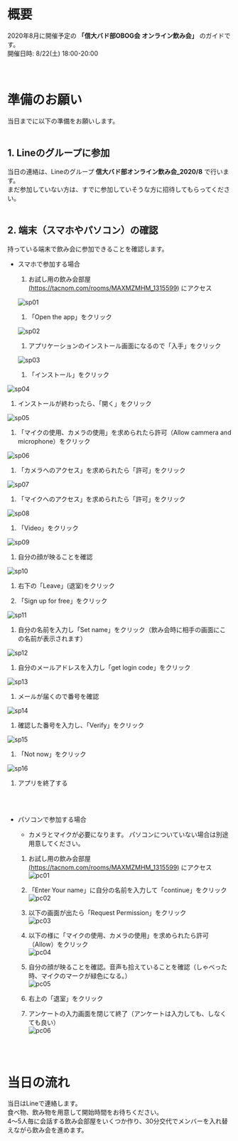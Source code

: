# 概要
2020年8月に開催予定の **「信大バド部OBOG会 オンライン飲み会」** のガイドです。 <br>
開催日時: 8/22(土) 18:00-20:00 <br>
<br>
<br>

# 準備のお願い
当日までに以下の準備をお願いします。<br>
<br>

## 1. Lineのグループに参加
当日の連絡は、Lineのグループ **信大バド部オンライン飲み会_2020/8** で行います。<br>
まだ参加していない方は、すでに参加していそうな方に招待してもらってください。<br>
<br>

## 2. 端末（スマホやパソコン）の確認
持っている端末で飲み会に参加できることを確認します。<br>

- スマホで参加する場合
  1. お試し用の飲み会部屋[(https://tacnom.com/rooms/MAXMZMHM_1315599)](https://tacnom.com/rooms/MAXMZMHM_1315599) にアクセス
  
  ![sp01](https://user-images.githubusercontent.com/12508784/86572208-977cb000-bfad-11ea-8a87-ceabac0ee736.PNG)

  1. 「Open the app」をクリック
  
  ![sp02](https://user-images.githubusercontent.com/12508784/86572210-98addd00-bfad-11ea-88a7-d39c0874a09f.jpg)
  
  1. アプリケーションのインストール画面になるので「入手」をクリック
  
  ![sp03](https://user-images.githubusercontent.com/12508784/86572211-98addd00-bfad-11ea-8816-1cec278093d6.jpg)

  1. 「インストール」をクリック

![sp04](https://user-images.githubusercontent.com/12508784/86572212-99467380-bfad-11ea-8201-a1231db793f1.jpg)
  
  1. インストールが終わったら、「開く」をクリック

![sp05](https://user-images.githubusercontent.com/12508784/86572214-99467380-bfad-11ea-833e-ff4d9653456b.jpg)

  1. 「マイクの使用、カメラの使用」を求められたら許可（Allow cammera and microphone）をクリック

![sp06](https://user-images.githubusercontent.com/12508784/86572216-99df0a00-bfad-11ea-92d6-61516c8859c0.jpg)

  1. 「カメラへのアクセス」を求められたら「許可」をクリック

![sp07](https://user-images.githubusercontent.com/12508784/86572217-99df0a00-bfad-11ea-9dc1-2fb023cc911e.jpg)

  1. 「マイクへのアクセス」を求められたら「許可」をクリック

![sp08](https://user-images.githubusercontent.com/12508784/86572218-9a77a080-bfad-11ea-98df-031daf609813.jpg)

  1. 「Video」をクリック

![sp09](https://user-images.githubusercontent.com/12508784/86572220-9a77a080-bfad-11ea-9d1c-8530d8d7b4be.jpg)

  1. 自分の顔が映ることを確認

![sp10](https://user-images.githubusercontent.com/12508784/86572222-9b103700-bfad-11ea-92cb-7e0d2334ee8a.jpg)

  1. 右下の「Leave」(退室)をクリック

  1. 「Sign up for free」をクリック

![sp11](https://user-images.githubusercontent.com/12508784/86572223-9ba8cd80-bfad-11ea-8a81-8351938892ec.jpg)

  1. 自分の名前を入力し「Set name」をクリック（飲み会時に相手の画面にこの名前が表示されます）

![sp12](https://user-images.githubusercontent.com/12508784/86572229-9ba8cd80-bfad-11ea-8358-01a26dbb923e.jpg)

  1. 自分のメールアドレスを入力し「get login code」をクリック

![sp13](https://user-images.githubusercontent.com/12508784/86572232-9c416400-bfad-11ea-9b93-6b623c660dec.png)

  1. メールが届くので番号を確認

![sp14](https://user-images.githubusercontent.com/12508784/86572233-9c416400-bfad-11ea-9ce2-99913ac63ee4.jpg)

  1. 確認した番号を入力し、「Verify」をクリック

![sp15](https://user-images.githubusercontent.com/12508784/86572234-9cd9fa80-bfad-11ea-8201-770bd6b1e714.jpg)

  1. 「Not now」をクリック

![sp16](https://user-images.githubusercontent.com/12508784/86572235-9cd9fa80-bfad-11ea-9e09-34e5484642fa.jpg)

  1. アプリを終了する

<br>
<br>

- パソコンで参加する場合

  - カメラとマイクが必要になります。
  パソコンについていない場合は別途用意してください。

  1. お試し用の飲み会部屋[(https://tacnom.com/rooms/MAXMZMHM_1315599)](https://tacnom.com/rooms/MAXMZMHM_1315599) にアクセス <br>
  ![pc01](https://user-images.githubusercontent.com/12508784/86572184-90ee3880-bfad-11ea-9aa0-7c26e5e8d03b.png)


  1. 「Enter Your name」に自分の名前を入力して「continue」をクリック <br>
  ![pc02](https://user-images.githubusercontent.com/12508784/86572188-9186cf00-bfad-11ea-9b23-e9c0b48c6453.jpg)


  1. 以下の画面が出たら「Request Permission」をクリック <br>
  ![pc03](https://user-images.githubusercontent.com/12508784/86572191-921f6580-bfad-11ea-8d4f-1dfb28d23613.jpg)


  1. 以下の様に「マイクの使用、カメラの使用」を求められたら許可（Allow）をクリック <br>
  ![pc04](https://user-images.githubusercontent.com/12508784/86572193-921f6580-bfad-11ea-9613-d1269ab4aa73.jpg)

  1. 自分の顔が映ることを確認。音声も拾えていることを確認（しゃべった時、マイクのマークが緑色になる。） <br>
  ![pc05](https://user-images.githubusercontent.com/12508784/86572194-92b7fc00-bfad-11ea-9080-5a4f5bfe1e76.jpg)

  1. 右上の「退室」をクリック <br>

  1. アンケートの入力画面を閉じて終了（アンケートは入力しても、しなくても良い） <br>
  ![pc06](https://user-images.githubusercontent.com/12508784/86572195-92b7fc00-bfad-11ea-90b6-b21ecaa80180.png)

<br>
<br>



# 当日の流れ
当日はLineで連絡します。<br>
食べ物、飲み物を用意して開始時間をお待ちください。<br>
4～5人毎に会話する飲み会部屋をいくつか作り、30分交代でメンバーを入れ替えながら飲み会を進めます。<br>



